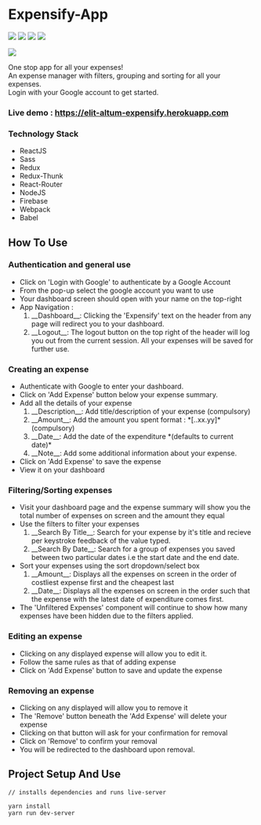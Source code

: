 <h1>Expensify-App</h1>
<p>
    <img src="https://img.shields.io/badge/framework-React-blue?style=flat&logo=react" />
    <img src="https://img.shields.io/badge/package--manager-yarn-blueviolet?style=flat&logo=yarn" />
    <img src="https://img.shields.io/badge/backend-nodeJS-bluegreen?style=flat" />
    <img src="https://img.shields.io/badge/module--bundler-Webpack-lightblue?style=flat&logo=webpack" />
</p>
<p><img src="https://img.shields.io/badge/made--by-elit--altum-green?style=flat" /></p>

One stop app for all your expenses!<br>
An expense manager with filters, grouping and sorting for all your expenses.
<br> 
Login with your Google account to get started.

### Live demo : https://elit-altum-expensify.herokuapp.com

### Technology Stack
- ReactJS
- Sass
- Redux
- Redux-Thunk
- React-Router
- NodeJS
- Firebase
- Webpack
- Babel

## How To Use

### Authentication and general use
- Click on 'Login with Google' to authenticate by a Google Account
- From the pop-up select the google account you want to use
- Your dashboard screen should open with your name on the top-right
- App Navigation :
    <ol>
        <li>
            __Dashboard__: Clicking the 'Expensify' text on the header from any page will redirect you to your dashboard.
        </li>
        <li>
            __Logout__: The logout button on the top right of the header will log you out from the current session. All your expenses will be saved for further use.
        </li>
    </ol> 

### Creating an expense
- Authenticate with Google to enter your dashboard.
- Click on 'Add Expense' button below your expense summary.
- Add all the details of your expense
    <ol>
        <li>
            __Description__: Add title/description of your expense (compulsory)
        </li>
            <li>
            __Amount__: Add the amount you spent format : *[..xx.yy]* (compulsory)
        </li>
            <li>
            __Date__: Add the date of the expenditure *(defaults to current date)* 
        </li>
        <li>
            __Note__: Add some additional information about your expense.
        </li>
    </ol>
- Click on 'Add Expense' to save the expense
- View it on your dashboard

### Filtering/Sorting expenses
- Visit your dashboard page and the expense summary will show you the total number of expenses on screen and the amount they equal
- Use the filters to filter your expenses
    <ol>
        <li>
            __Search By Title__: Search for your expense by it's title and recieve per keystroke feedback of the value typed.
        </li>
        <li>
            __Search By Date__: Search for a group of expenses you saved between two particular dates i.e the start date and the end date.
        </li>       
    </ol>
- Sort your expenses using the sort dropdown/select box
    <ol>
        <li>
            __Amount__: Displays all the expenses on screen in the order of costliest expense first and the cheapest last
        </li>
        <li>
            __Date__: Displays all the expenses on screen in the order such that the expense with the latest date of expenditure comes first.
        </li>       
    </ol>
- The 'Unfiltered Expenses' component will continue to show how many expenses have been hidden due to the filters applied. 

### Editing an expense
- Clicking on any displayed expense will allow you to edit it.
- Follow the same rules as that of adding expense
- Click on 'Add Expense' button to save and update the expense

### Removing an expense
- Clicking on any displayed will allow you to remove it
- The 'Remove' button beneath the 'Add Expense' will delete your expense
- Clicking on that button will ask for your confirmation for removal
- Click on 'Remove' to confirm your removal
- You will be redirected to the dashboard upon removal.


## Project Setup And Use

```
// installs dependencies and runs live-server

yarn install
yarn run dev-server
```





